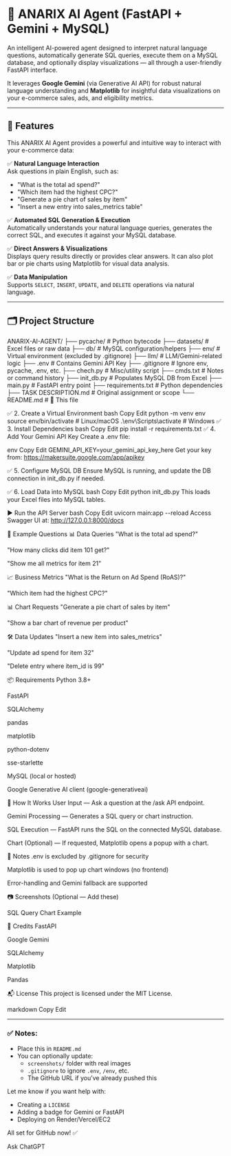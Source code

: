 # 🧠 ANARIX AI Agent (FastAPI + Gemini + MySQL)

An intelligent AI-powered agent designed to interpret natural language questions, automatically generate SQL queries, execute them on a MySQL database, and optionally display visualizations — all through a user-friendly FastAPI interface.

It leverages **Google Gemini** (via Generative AI API) for robust natural language understanding and **Matplotlib** for insightful data visualizations on your e-commerce sales, ads, and eligibility metrics.

---

## 🚀 Features

This ANARIX AI Agent provides a powerful and intuitive way to interact with your e-commerce data:

✅ **Natural Language Interaction**  
Ask questions in plain English, such as:

- "What is the total ad spend?"
- "Which item had the highest CPC?"
- "Generate a pie chart of sales by item"
- "Insert a new entry into sales_metrics table"

✅ **Automated SQL Generation & Execution**  
Automatically understands your natural language queries, generates the correct SQL, and executes it against your MySQL database.

✅ **Direct Answers & Visualizations**  
Displays query results directly or provides clear answers. It can also plot bar or pie charts using Matplotlib for visual data analysis.

✅ **Data Manipulation**  
Supports `SELECT`, `INSERT`, `UPDATE`, and `DELETE` operations via natural language.

---

## 🗂️ Project Structure

ANARIX-AI-AGENT/
├── pycache/ # Python bytecode
├── datasets/ # Excel files or raw data
├── db/ # MySQL configuration/helpers
├── env/ # Virtual environment (excluded by .gitignore)
├── llm/ # LLM/Gemini-related logic
├── .env # Contains Gemini API Key
├── .gitignore # Ignore env, pycache, .env, etc.
├── chech.py # Misc/utility script
├── cmds.txt # Notes or command history
├── init_db.py # Populates MySQL DB from Excel
├── main.py # FastAPI entry point
├── requirements.txt # Python dependencies
├── TASK DESCRIPTION.md # Original assignment or scope
└── README.md # 📄 This file

✅ 2. Create a Virtual Environment
bash
Copy
Edit
python -m venv env
source env/bin/activate # Linux/macOS
.\env\Scripts\activate # Windows
✅ 3. Install Dependencies
bash
Copy
Edit
pip install -r requirements.txt
✅ 4. Add Your Gemini API Key
Create a .env file:

env
Copy
Edit
GEMINI_API_KEY=your_gemini_api_key_here
Get your key from: https://makersuite.google.com/app/apikey

✅ 5. Configure MySQL DB
Ensure MySQL is running, and update the DB connection in init_db.py if needed.

✅ 6. Load Data into MySQL
bash
Copy
Edit
python init_db.py
This loads your Excel files into MySQL tables.

▶️ Run the API Server
bash
Copy
Edit
uvicorn main:app --reload
Access Swagger UI at:
http://127.0.0.1:8000/docs

💬 Example Questions
📊 Data Queries
"What is the total ad spend?"

"How many clicks did item 101 get?"

"Show me all metrics for item 21"

📈 Business Metrics
"What is the Return on Ad Spend (RoAS)?"

"Which item had the highest CPC?"

📊 Chart Requests
"Generate a pie chart of sales by item"

"Show a bar chart of revenue per product"

🛠️ Data Updates
"Insert a new item into sales_metrics"

"Update ad spend for item 32"

"Delete entry where item_id is 99"

📦 Requirements
Python 3.8+

FastAPI

SQLAlchemy

pandas

matplotlib

python-dotenv

sse-starlette

MySQL (local or hosted)

Google Generative AI client (google-generativeai)

🧠 How It Works
User Input — Ask a question at the /ask API endpoint.

Gemini Processing — Generates a SQL query or chart instruction.

SQL Execution — FastAPI runs the SQL on the connected MySQL database.

Chart (Optional) — If requested, Matplotlib opens a popup with a chart.

📌 Notes
.env is excluded by .gitignore for security

Matplotlib is used to pop up chart windows (no frontend)

Error-handling and Gemini fallback are supported

📷 Screenshots
(Optional — Add these)

SQL Query Chart Example

🙌 Credits
FastAPI

Google Gemini

SQLAlchemy

Matplotlib

Pandas

📬 License
This project is licensed under the MIT License.

markdown
Copy
Edit

---

### ✅ Notes:

- Place this in `README.md`
- You can optionally update:
  - `screenshots/` folder with real images
  - `.gitignore` to ignore `.env`, `/env`, etc.
  - The GitHub URL if you’ve already pushed this

Let me know if you want help with:

- Creating a `LICENSE`
- Adding a badge for Gemini or FastAPI
- Deploying on Render/Vercel/EC2

All set for GitHub now! ✅

Ask ChatGPT
